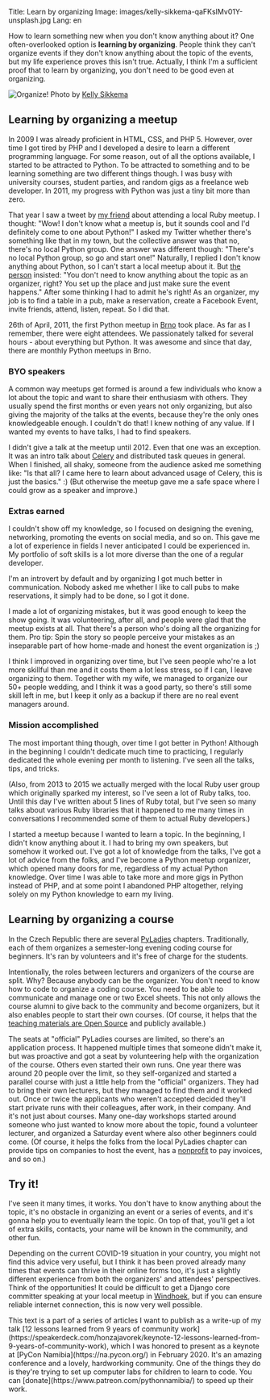 Title: Learn by organizing
Image: images/kelly-sikkema-qaFKsIMv01Y-unsplash.jpg
Lang: en


How to learn something new when you don't know anything about it? One often-overlooked option is **learning by organizing**. People think they can't organize events if they don't know anything about the topic of the events, but my life experience proves this isn't true. Actually, I think I'm a sufficient proof that to learn by organizing, you don't need to be good even at organizing.

![Organize!]({static}/images/kelly-sikkema-qaFKsIMv01Y-unsplash.jpg)
Photo by [Kelly Sikkema](https://unsplash.com/@kellysikkema)

## Learning by organizing a meetup

In 2009 I was already proficient in HTML, CSS, and PHP 5. However, over time I got tired by PHP and I developed a desire to learn a different programming language. For some reason, out of all the options available, I started to be attracted to Python. To be attracted to something and to be learning something are two different things though. I was busy with university courses, student parties, and random gigs as a freelance web developer. In 2011, my progress with Python was just a tiny bit more than zero.

That year I saw a tweet by [my friend](https://twitter.com/svecmichal) about attending a local Ruby meetup. I thought: "Wow! I don't know what a meetup is, but it sounds cool and I'd definitely come to one about Python!" I asked my Twitter whether there's something like that in my town, but the collective answer was that no, there's no local Python group. One answer was different though: "There's no local Python group, so go and start one!" Naturally, I replied I don't know anything about Python, so I can't start a local meetup about it. But [the person](https://twitter.com/milancermak) insisted: "You don't need to know anything about the topic as an organizer, right? You set up the place and just make sure the event happens." After some thinking I had to admit he's right! As an organizer, my job is to find a table in a pub, make a reservation, create a Facebook Event, invite friends, attend, listen, repeat. So I did that.

26th of April, 2011, the first Python meetup in [Brno](https://en.wikipedia.org/wiki/Brno) took place. As far as I remember, there were eight attendees. We passionately talked for several hours - about everything but Python. It was awesome and since that day, there are monthly Python meetups in Brno.

### BYO speakers

A common way meetups get formed is around a few individuals who know a lot about the topic and want to share their enthusiasm with others. They usually spend the first months or even years not only organizing, but also giving the majority of the talks at the events, because they're the only ones knowledgeable enough. I couldn't do that! I knew nothing of any value. If I wanted my events to have talks, I had to find speakers.

I didn't give a talk at the meetup until 2012. Even that one was an exception. It was an intro talk about [Celery](https://docs.celeryproject.org/) and distributed task queues in general. When I finished, all shaky, someone from the audience asked me something like: "Is that all? I came here to learn about advanced usage of Celery, this is just the basics." :) (But otherwise the meetup gave me a safe space where I could grow as a speaker and improve.)

### Extras earned

I couldn't show off my knowledge, so I focused on designing the evening, networking, promoting the events on social media, and so on. This gave me a lot of experience in fields I never anticipated I could be experienced in. My portfolio of soft skills is a lot more diverse than the one of a regular developer.

I'm an introvert by default and by organizing I got much better in communication. Nobody asked me whether I like to call pubs to make reservations, it simply had to be done, so I got it done.

I made a lot of organizing mistakes, but it was good enough to keep the show going. It was volunteering, after all, and people were glad that the meetup exists at all. That there's a person who's doing all the organizing for them. Pro tip: Spin the story so people perceive your mistakes as an inseparable part of how home-made and honest the event organization is ;)

I think I improved in organizing over time, but I've seen people who're a lot more skillful than me and it costs them a lot less stress, so if I can, I leave organizing to them. Together with my wife, we managed to organize our 50+ people wedding, and I think it was a good party, so there's still some skill left in me, but I keep it only as a backup if there are no real event managers around.

### Mission accomplished

The most important thing though, over time I got better in Python! Although in the beginning I couldn't dedicate much time to practicing, I regularly dedicated the whole evening per month to listening. I've seen all the talks, tips, and tricks.

(Also, from 2013 to 2015 we actually merged with the local Ruby user group which originally sparked my interest, so I've seen a lot of Ruby talks, too. Until this day I've written about 5 lines of Ruby total, but I've seen so many talks about various Ruby libraries that it happened to me many times in conversations I recommended some of them to actual Ruby developers.)

I started a meetup because I wanted to learn a topic. In the beginning, I didn't know anything about it. I had to bring my own speakers, but somehow it worked out. I've got a lot of knowledge from the talks, I've got a lot of advice from the folks, and I've become a Python meetup organizer, which opened many doors for me, regardless of my actual Python knowledge. Over time I was able to take more and more gigs in Python instead of PHP, and at some point I abandoned PHP altogether, relying solely on my Python knowledge to earn my living.

## Learning by organizing a course

In the Czech Republic there are several [PyLadies](https://pyladies.com/) chapters. Traditionally, each of them organizes a semester-long evening coding course for beginners. It's ran by volunteers and it's free of charge for the students.

Intentionally, the roles between lecturers and organizers of the course are split. Why? Because anybody can be the organizer. You don't need to know how to code to organize a coding course. You need to be able to communicate and manage one or two Excel sheets. This not only allows the course alumni to give back to the community and become organizers, but it also enables people to start their own courses. (Of course, it helps that the [teaching materials are Open Source](https://github.com/pyvec/naucse.python.cz/) and publicly available.)

The seats at "official" PyLadies courses are limited, so there's an application process. It happened multiple times that someone didn't make it, but was proactive and got a seat by volunteering help with the organization of the course. Others even started their own runs. One year there was around 20 people over the limit, so they self-organized and started a parallel course with just a little help from the "official" organizers. They had to bring their own lecturers, but they managed to find them and it worked out. Once or twice the applicants who weren't accepted decided they'll start private runs with their colleagues, after work, in their company. And it's not just about courses. Many one-day workshops started around someone who just wanted to know more about the topic, found a volunteer lecturer, and organized a Saturday event where also other beginners could come. (Of course, it helps the folks from the local PyLadies chapter can provide tips on companies to host the event, has a [nonprofit](https://pyvec.org/) to pay invoices, and so on.)

## Try it!

I've seen it many times, it works. You don't have to know anything about the topic, it's no obstacle in organizing an event or a series of events, and it's gonna help you to eventually learn the topic. On top of that, you'll get a lot of extra skills, contacts, your name will be known in the community, and other fun.

Depending on the current COVID-19 situation in your country, you might not find this advice very useful, but I think it has been proved already many times that events can thrive in their online forms too, it's just a slightly different experience from both the organizers' and attendees' perspectives. Think of the opportunities! It could be difficult to get a Django core committer speaking at your local meetup in [Windhoek](https://en.wikipedia.org/wiki/Windhoek), but if you can ensure reliable internet connection, this is now very well possible.

<div class="article-warning" markdown="1">
This text is a part of a series of articles I want to publish as a write-up of my talk [12 lessons learned from 9 years of community work](https://speakerdeck.com/honzajavorek/keynote-12-lessons-learned-from-9-years-of-community-work), which I was honored to present as a keynote at [PyCon Namibia](https://na.pycon.org/) in February 2020. It's an amazing conference and a lovely, hardworking community. One of the things they do is they're trying to set up computer labs for children to learn to code. You can [donate](https://www.patreon.com/pythonnamibia/) to speed up their work.
</div>
